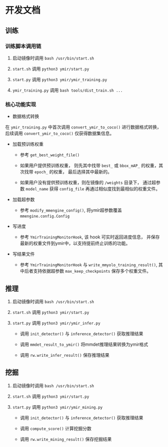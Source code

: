 # 开发文档

## 训练

### 训练脚本调用链

1. 启动镜像时调用 `bash /usr/bin/start.sh`

2. `start.sh` 调用  `python3 ymir/start.py`

3. `start.py` 调用  `python3 ymir/ymir_training.py`

4. `ymir_training.py` 调用 `bash tools/dist_train.sh ...`

### 核心功能实现

- 数据格式转换

在 `ymir_training.py` 中首次调用 `convert_ymir_to_coco()` 进行数据格式转换，后续调用 `convert_ymir_to_coco()` 仅获得数据集信息。

- 加载预训练权重

    - 参考 `get_best_weight_file()`

    - 如果用户提供预训练权重， 则先其中找带 `best_` 或 `bbox_mAP_` 的权重，其次找带 `epoch_` 的权重， 最后选择其中最新的。

    - 如果用户没有提供预训练权重，则在镜像的 `/weights` 目录下， 通过超参数 `model_name` 获得 `config_file` 再通过相似度找到最相似的权重文件。

- 加载超参数

    - 参考 `modify_mmengine_config()`, 将ymir超参数覆盖 `mmengine.config.Config`

- 写进度

    - 参考 `YmirTrainingMonitorHook`, 该 hook 可实时返回进度信息， 并保存最新的权重文件到ymir中，以支持提前终止训练的功能。

- 写结果文件

    - 参考 `YmirTrainingMonitorHook` 与 `write_mmyolo_training_result()`, 其中后者支持依据超参数 `max_keep_checkpoints` 保存多个权重文件。

## 推理

1. 启动镜像时调用 `bash /usr/bin/start.sh`

2. `start.sh` 调用  `python3 ymir/start.py`

3. `start.py` 调用  `python3 ymir/ymir_infer.py`

    - 调用 `init_detector()` 与 `inference_detector()` 获取推理结果

    - 调用 `mmdet_result_to_ymir()` 将mmdet推理结果转换为ymir格式

    - 调用 `rw.write_infer_result()` 保存推理结果

## 挖掘

1. 启动镜像时调用 `bash /usr/bin/start.sh`

2. `start.sh` 调用  `python3 ymir/start.py`

3. `start.py` 调用  `python3 ymir/ymir_mining.py`

    - 调用 `init_detector()` 与 `inference_detector()` 获取推理结果

    - 调用 `compute_score()` 计算挖掘分数

    - 调用 `rw.write_mining_result()` 保存挖掘结果
